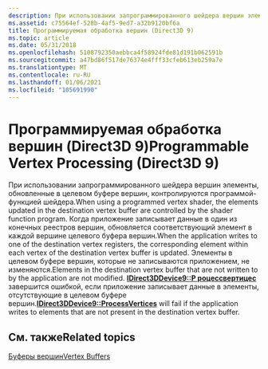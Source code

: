 ```yaml
---
description: При использовании запрограммированного шейдера вершин элементы, обновленные в целевом буфере вершин, контролируются программой-функцией шейдера.
ms.assetid: c75564ef-528b-4af5-9ed7-a32b9120bf6a
title: Программируемая обработка вершин (Direct3D 9)
ms.topic: article
ms.date: 05/31/2018
ms.openlocfilehash: 5108792350aebbca4f58924fde81d191b062591b
ms.sourcegitcommit: a47bd86f517de76374e4fff33cfeb613eb259a7e
ms.translationtype: MT
ms.contentlocale: ru-RU
ms.lasthandoff: 01/06/2021
ms.locfileid: "105691990"
---
```

# <a name="programmable-vertex-processing-direct3d-9"></a><span data-ttu-id="bce4a-103">Программируемая обработка вершин (Direct3D 9)</span><span class="sxs-lookup"><span data-stu-id="bce4a-103">Programmable Vertex Processing (Direct3D 9)</span></span>

<span data-ttu-id="bce4a-104">При использовании запрограммированного шейдера вершин элементы, обновленные в целевом буфере вершин, контролируются программой-функцией шейдера.</span><span class="sxs-lookup"><span data-stu-id="bce4a-104">When using a programmed vertex shader, the elements updated in the destination vertex buffer are controlled by the shader function program.</span></span> <span data-ttu-id="bce4a-105">Когда приложение записывает данные в один из конечных реестров вершин, обновляется соответствующий элемент в каждой вершине целевого буфера вершин.</span><span class="sxs-lookup"><span data-stu-id="bce4a-105">When the application writes to one of the destination vertex registers, the corresponding element within each vertex of the destination vertex buffer is updated.</span></span> <span data-ttu-id="bce4a-106">Элементы в целевом буфере вершин, которые не записываются приложением, не изменяются.</span><span class="sxs-lookup"><span data-stu-id="bce4a-106">Elements in the destination vertex buffer that are not written to by the application are not modified.</span></span> <span data-ttu-id="bce4a-107">[**IDirect3DDevice9::P роцессвертицес**](/windows/win32/api/d3d9helper/nf-d3d9helper-idirect3ddevice9-processvertices) завершится ошибкой, если приложение записывает данные в элементы, отсутствующие в целевом буфере вершин.</span><span class="sxs-lookup"><span data-stu-id="bce4a-107">[**IDirect3DDevice9::ProcessVertices**](/windows/win32/api/d3d9helper/nf-d3d9helper-idirect3ddevice9-processvertices) will fail if the application writes to elements that are not present in the destination vertex buffer.</span></span>

## <a name="related-topics"></a><span data-ttu-id="bce4a-108">См. также</span><span class="sxs-lookup"><span data-stu-id="bce4a-108">Related topics</span></span>

<dl> <dt>

[<span data-ttu-id="bce4a-109">Буферы вершин</span><span class="sxs-lookup"><span data-stu-id="bce4a-109">Vertex Buffers</span></span>](vertex-buffers.md)
</dt> </dl>

 

 
